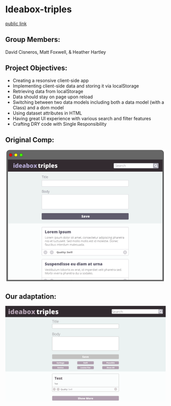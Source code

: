 # Ideabox-triples
[public link](https://hlhartley.github.io/ideabox-triples/)

## Group Members:
David Cisneros, Matt Foxwell, & Heather Hartley

## Project Objectives:
- Creating a resonsive client-side app
- Implementing client-side data and storing it via localStorage
- Retrieving data from localStorage
- Data should stay on page upon reload
- Switching between two data models including both a data model (with a Class) and a dom model
- Using dataset attributes in HTML
- Having great UI experience with various search and filter features
- Crafting DRY code with Single Responsibility

## Original Comp:
![Finished Version](/images/ideabox-triples-original.jpg)

## Our adaptation:
![Finished Version](/images/our-adapt.png)
